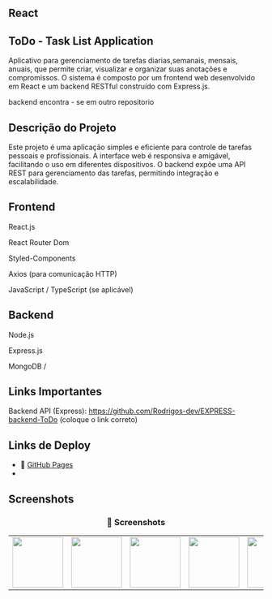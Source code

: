 ## React 

## ToDo - Task List Application

Aplicativo para gerenciamento de tarefas diarias,semanais, mensais, anuais, que permite criar, visualizar e organizar suas anotações e compromissos. 
O sistema é composto por um frontend web desenvolvido em React e um backend RESTful construído com Express.js.

backend encontra - se em outro repositorio 

## Descrição do Projeto
Este projeto é uma aplicação simples e eficiente para controle de tarefas pessoais e profissionais. 
A interface web é responsiva e amigável, facilitando o uso em diferentes dispositivos. 
O backend expõe uma API REST para gerenciamento das tarefas, permitindo integração e escalabilidade.

## Frontend

React.js

React Router Dom

Styled-Components

Axios (para comunicação HTTP)

JavaScript / TypeScript (se aplicável)


## Backend

Node.js

Express.js

MongoDB /

## Links Importantes

Backend API (Express):
https://github.com/Rodrigos-dev/EXPRESS-backend-ToDo (coloque o link correto)

## Links de Deploy

- 🔗 [GitHub Pages](https://rodrigos-dev.github.io/react_Js-front-ToDo/)
- 

## Screenshots

<h3 align="center">📸 Screenshots</h3>

<table>
  <tr>    
    <td><img src="https://github.com/user-attachments/assets/cc968226-55f2-4e94-85b3-fefecd732e84" width="100"/></td>
    <td><img src="https://github.com/user-attachments/assets/73d1e861-cd2c-4a4a-9515-1020a3c708d9" width="100"/></td>
    <td><img src="https://github.com/user-attachments/assets/2b93b31e-3b16-43f6-b036-7562c151cf1c" width="100"/></td>
    <td><img src="https://github.com/user-attachments/assets/c2f7bb73-f793-4743-9197-d18b02790e0e" width="100"/></td>
    <td><img src="https://github.com/user-attachments/assets/c89090ac-18a3-42de-8d84-fda3894dda0b" width="100"/></td>
  </tr>
  
</table>
